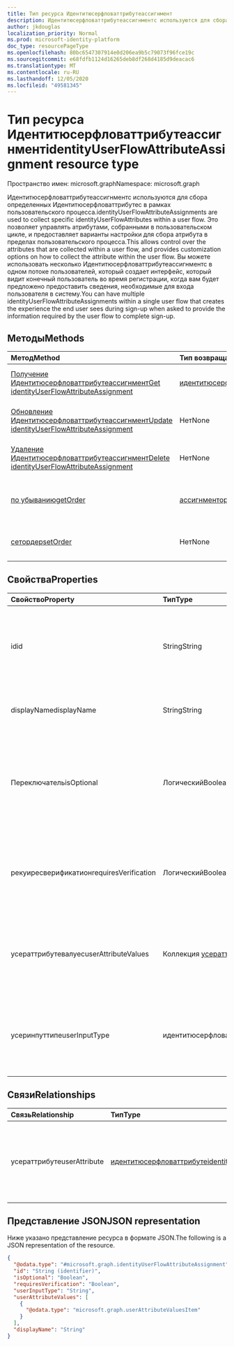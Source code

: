 ```yaml
---
title: Тип ресурса Идентитюсерфловаттрибутеассигнмент
description: Идентитюсерфловаттрибутеассигнментс используются для сбора определенных Идентитюсерфловаттрибутес в рамках пользовательского процесса.
author: jkdouglas
localization_priority: Normal
ms.prod: microsoft-identity-platform
doc_type: resourcePageType
ms.openlocfilehash: 80bc6547307914e0d206ea9b5c79073f96fce19c
ms.sourcegitcommit: e68fdfb1124d16265deb8df268d4185d9deacac6
ms.translationtype: MT
ms.contentlocale: ru-RU
ms.lasthandoff: 12/05/2020
ms.locfileid: "49581345"
---
```

# <a name="identityuserflowattributeassignment-resource-type"></a><span data-ttu-id="17158-103">Тип ресурса Идентитюсерфловаттрибутеассигнмент</span><span class="sxs-lookup"><span data-stu-id="17158-103">identityUserFlowAttributeAssignment resource type</span></span>

<span data-ttu-id="17158-104">Пространство имен: microsoft.graph</span><span class="sxs-lookup"><span data-stu-id="17158-104">Namespace: microsoft.graph</span></span>

<span data-ttu-id="17158-105">Идентитюсерфловаттрибутеассигнментс используются для сбора определенных Идентитюсерфловаттрибутес в рамках пользовательского процесса.</span><span class="sxs-lookup"><span data-stu-id="17158-105">identityUserFlowAttributeAssignments are used to collect specific identityUserFlowAttributes within a user flow.</span></span> <span data-ttu-id="17158-106">Это позволяет управлять атрибутами, собранными в пользовательском цикле, и предоставляет варианты настройки для сбора атрибута в пределах пользовательского процесса.</span><span class="sxs-lookup"><span data-stu-id="17158-106">This allows control over the attributes that are collected within a user flow, and provides customization options on how to collect the attribute within the user flow.</span></span> <span data-ttu-id="17158-107">Вы можете использовать несколько Идентитюсерфловаттрибутеассигнментс в одном потоке пользователей, который создает интерфейс, который видит конечный пользователь во время регистрации, когда вам будет предложено предоставить сведения, необходимые для входа пользователя в систему.</span><span class="sxs-lookup"><span data-stu-id="17158-107">You can have multiple identityUserFlowAttributeAssignments within a single user flow that creates the experience the end user sees during sign-up when asked to provide the information required by the user flow to complete sign-up.</span></span>

## <a name="methods"></a><span data-ttu-id="17158-108">Методы</span><span class="sxs-lookup"><span data-stu-id="17158-108">Methods</span></span>

|<span data-ttu-id="17158-109">Метод</span><span class="sxs-lookup"><span data-stu-id="17158-109">Method</span></span>|<span data-ttu-id="17158-110">Тип возвращаемых данных</span><span class="sxs-lookup"><span data-stu-id="17158-110">Return type</span></span>|<span data-ttu-id="17158-111">Описание</span><span class="sxs-lookup"><span data-stu-id="17158-111">Description</span></span>|
|:---|:---|:---|
|[<span data-ttu-id="17158-112">Получение Идентитюсерфловаттрибутеассигнмент</span><span class="sxs-lookup"><span data-stu-id="17158-112">Get identityUserFlowAttributeAssignment</span></span>](../api/identityuserflowattributeassignment-get.md)|[<span data-ttu-id="17158-113">идентитюсерфловаттрибутеассигнмент</span><span class="sxs-lookup"><span data-stu-id="17158-113">identityUserFlowAttributeAssignment</span></span>](../resources/identityuserflowattributeassignment.md)|<span data-ttu-id="17158-114">Чтение свойств и связей объекта Идентитюсерфловаттрибутеассигнмент.</span><span class="sxs-lookup"><span data-stu-id="17158-114">Read the properties and relationships of an identityUserFlowAttributeAssignment object.</span></span>|
|[<span data-ttu-id="17158-115">Обновление Идентитюсерфловаттрибутеассигнмент</span><span class="sxs-lookup"><span data-stu-id="17158-115">Update identityUserFlowAttributeAssignment</span></span>](../api/identityuserflowattributeassignment-update.md)|<span data-ttu-id="17158-116">Нет</span><span class="sxs-lookup"><span data-stu-id="17158-116">None</span></span>|<span data-ttu-id="17158-117">Обновление свойств объекта Идентитюсерфловаттрибутеассигнмент.</span><span class="sxs-lookup"><span data-stu-id="17158-117">Update the properties of an identityUserFlowAttributeAssignment object.</span></span>|
|[<span data-ttu-id="17158-118">Удаление Идентитюсерфловаттрибутеассигнмент</span><span class="sxs-lookup"><span data-stu-id="17158-118">Delete identityUserFlowAttributeAssignment</span></span>](../api/identityuserflowattributeassignment-delete.md)|<span data-ttu-id="17158-119">Нет</span><span class="sxs-lookup"><span data-stu-id="17158-119">None</span></span>|<span data-ttu-id="17158-120">Удаление определенного объекта Идентитюсерфловаттрибутеассигнмент.</span><span class="sxs-lookup"><span data-stu-id="17158-120">Delete a specific identityUserFlowAttributeAssignment object.</span></span>|
|[<span data-ttu-id="17158-121">по убыванию</span><span class="sxs-lookup"><span data-stu-id="17158-121">getOrder</span></span>](../api/identityuserflowattributeassignment-getorder.md)|[<span data-ttu-id="17158-122">ассигнментордер</span><span class="sxs-lookup"><span data-stu-id="17158-122">assignmentOrder</span></span>](../resources/assignmentorder.md)|<span data-ttu-id="17158-123">Получает порядок Идентитюсерфловаттрибутес, собранных в пользовательском движении.</span><span class="sxs-lookup"><span data-stu-id="17158-123">Gets the order of the identityUserFlowAttributes being collected within a user flow.</span></span>|
|[<span data-ttu-id="17158-124">сетордер</span><span class="sxs-lookup"><span data-stu-id="17158-124">setOrder</span></span>](../api/identityuserflowattributeassignment-setorder.md)|<span data-ttu-id="17158-125">Нет</span><span class="sxs-lookup"><span data-stu-id="17158-125">None</span></span>|<span data-ttu-id="17158-126">Задает порядок Идентитюсерфловаттрибутес, собранных в пользовательском движении.</span><span class="sxs-lookup"><span data-stu-id="17158-126">Sets the order of the identityUserFlowAttributes being collected within a user flow.</span></span>|

## <a name="properties"></a><span data-ttu-id="17158-127">Свойства</span><span class="sxs-lookup"><span data-stu-id="17158-127">Properties</span></span>

|<span data-ttu-id="17158-128">Свойство</span><span class="sxs-lookup"><span data-stu-id="17158-128">Property</span></span>|<span data-ttu-id="17158-129">Тип</span><span class="sxs-lookup"><span data-stu-id="17158-129">Type</span></span>|<span data-ttu-id="17158-130">Описание</span><span class="sxs-lookup"><span data-stu-id="17158-130">Description</span></span>|
|:---|:---|:---|
|<span data-ttu-id="17158-131">id</span><span class="sxs-lookup"><span data-stu-id="17158-131">id</span></span>|<span data-ttu-id="17158-132">String</span><span class="sxs-lookup"><span data-stu-id="17158-132">String</span></span>|<span data-ttu-id="17158-133">Идентификатор Идентитюсерфловаттрибутеассигнмент.</span><span class="sxs-lookup"><span data-stu-id="17158-133">The identifier of the identityUserFlowAttributeAssignment.</span></span> <span data-ttu-id="17158-134">Этот идентификатор становится неизменяемым после его создания.</span><span class="sxs-lookup"><span data-stu-id="17158-134">This identifier is immutable after it is created.</span></span> <span data-ttu-id="17158-135">Это свойство доступно только для чтения.</span><span class="sxs-lookup"><span data-stu-id="17158-135">This is a read-only property.</span></span>|
|<span data-ttu-id="17158-136">displayName</span><span class="sxs-lookup"><span data-stu-id="17158-136">displayName</span></span>|<span data-ttu-id="17158-137">String</span><span class="sxs-lookup"><span data-stu-id="17158-137">String</span></span>|<span data-ttu-id="17158-138">Отображаемое имя Идентитюсерфловаттрибуте в пользовательском движении.</span><span class="sxs-lookup"><span data-stu-id="17158-138">The display name of the identityUserFlowAttribute within a user flow.</span></span>|
|<span data-ttu-id="17158-139">Переключатель</span><span class="sxs-lookup"><span data-stu-id="17158-139">isOptional</span></span>|<span data-ttu-id="17158-140">Логический</span><span class="sxs-lookup"><span data-stu-id="17158-140">Boolean</span></span>|<span data-ttu-id="17158-141">Определяет, является ли Идентитюсерфловаттрибуте необязательным.</span><span class="sxs-lookup"><span data-stu-id="17158-141">Determines whether the identityUserFlowAttribute is optional.</span></span> <span data-ttu-id="17158-142">`true` означает, что пользователю не нужно указывать значение.</span><span class="sxs-lookup"><span data-stu-id="17158-142">`true` means the user doesn't have to provide a value.</span></span> <span data-ttu-id="17158-143">`false` означает, что пользователь не может выполнить вход, не указывая значение.</span><span class="sxs-lookup"><span data-stu-id="17158-143">`false` means the user cannot complete sign-up without providing a value.</span></span>|
|<span data-ttu-id="17158-144">рекуиресверификатион</span><span class="sxs-lookup"><span data-stu-id="17158-144">requiresVerification</span></span>|<span data-ttu-id="17158-145">Логический</span><span class="sxs-lookup"><span data-stu-id="17158-145">Boolean</span></span>|<span data-ttu-id="17158-146">Определяет, требуется ли для Идентитюсерфловаттрибуте проверка.</span><span class="sxs-lookup"><span data-stu-id="17158-146">Determines whether the identityUserFlowAttribute requires verification.</span></span> <span data-ttu-id="17158-147">Используется только для проверки номера телефона пользователя или адреса электронной почты.</span><span class="sxs-lookup"><span data-stu-id="17158-147">This is only used for verifying the user's phone number or email address.</span></span>|
|<span data-ttu-id="17158-148">усераттрибутевалуес</span><span class="sxs-lookup"><span data-stu-id="17158-148">userAttributeValues</span></span>|<span data-ttu-id="17158-149">Коллекция [усераттрибутевалуеситем](../resources/userattributevaluesitem.md)</span><span class="sxs-lookup"><span data-stu-id="17158-149">[userAttributeValuesItem](../resources/userattributevaluesitem.md) collection</span></span>|<span data-ttu-id="17158-150">Параметры ввода для атрибута Flow User.</span><span class="sxs-lookup"><span data-stu-id="17158-150">The input options for the user flow attribute.</span></span> <span data-ttu-id="17158-151">Применяется только в том случае, если для Усеринпуттипе задано значение `radioSingleSelect` , `dropdownSingleSelect` или `checkboxMultiSelect` .</span><span class="sxs-lookup"><span data-stu-id="17158-151">Only applicable when the userInputType is `radioSingleSelect`, `dropdownSingleSelect`, or `checkboxMultiSelect`.</span></span>|
|<span data-ttu-id="17158-152">усеринпуттипе</span><span class="sxs-lookup"><span data-stu-id="17158-152">userInputType</span></span>|<span data-ttu-id="17158-153">идентитюсерфловаттрибутеинпуттипе</span><span class="sxs-lookup"><span data-stu-id="17158-153">identityUserFlowAttributeInputType</span></span>|<span data-ttu-id="17158-154">Тип входных данных для атрибута Flow User.</span><span class="sxs-lookup"><span data-stu-id="17158-154">The input type of the user flow attribute.</span></span> <span data-ttu-id="17158-155">Возможные значения: `textBox`, `dateTimeDropdown`, `radioSingleSelect`, `dropdownSingleSelect`, `emailBox`, `checkboxMultiSelect`.</span><span class="sxs-lookup"><span data-stu-id="17158-155">Possible values are: `textBox`, `dateTimeDropdown`, `radioSingleSelect`, `dropdownSingleSelect`, `emailBox`, `checkboxMultiSelect`.</span></span>|

## <a name="relationships"></a><span data-ttu-id="17158-156">Связи</span><span class="sxs-lookup"><span data-stu-id="17158-156">Relationships</span></span>

|<span data-ttu-id="17158-157">Связь</span><span class="sxs-lookup"><span data-stu-id="17158-157">Relationship</span></span>|<span data-ttu-id="17158-158">Тип</span><span class="sxs-lookup"><span data-stu-id="17158-158">Type</span></span>|<span data-ttu-id="17158-159">Описание</span><span class="sxs-lookup"><span data-stu-id="17158-159">Description</span></span>|
|:---|:---|:---|
|<span data-ttu-id="17158-160">усераттрибуте</span><span class="sxs-lookup"><span data-stu-id="17158-160">userAttribute</span></span>|[<span data-ttu-id="17158-161">идентитюсерфловаттрибуте</span><span class="sxs-lookup"><span data-stu-id="17158-161">identityUserFlowAttribute</span></span>](../resources/identityuserflowattribute.md)|<span data-ttu-id="17158-162">Атрибут пользователя, который требуется добавить в пользовательский блок.</span><span class="sxs-lookup"><span data-stu-id="17158-162">The user attribute that you want to add to your user flow.</span></span>|

## <a name="json-representation"></a><span data-ttu-id="17158-163">Представление JSON</span><span class="sxs-lookup"><span data-stu-id="17158-163">JSON representation</span></span>

<span data-ttu-id="17158-164">Ниже указано представление ресурса в формате JSON.</span><span class="sxs-lookup"><span data-stu-id="17158-164">The following is a JSON representation of the resource.</span></span>
<!-- {
  "blockType": "resource",
  "keyProperty": "id",
  "@odata.type": "microsoft.graph.identityUserFlowAttributeAssignment",
  "baseType": "",
  "openType": false
}
-->

``` json
{
  "@odata.type": "#microsoft.graph.identityUserFlowAttributeAssignment",
  "id": "String (identifier)",
  "isOptional": "Boolean",
  "requiresVerification": "Boolean",
  "userInputType": "String",
  "userAttributeValues": [
    {
      "@odata.type": "microsoft.graph.userAttributeValuesItem"
    }
  ],
  "displayName": "String"
}
```
